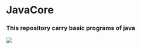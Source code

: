 # JavaCore
### This repository carry basic programs of java
<img src = "https://external-content.duckduckgo.com/iu/?u=https%3A%2F%2Fwww.imeshlab.com%2Ftraining%2Fimages%2Fbanner%2F19.jpg&f=1&nofb=1">
